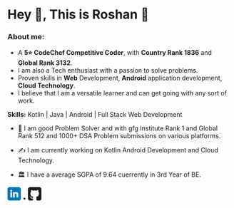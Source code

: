 # Hey 👋, This is Roshan 👦
### About me:
- A **5⭐  CodeChef Competitive Coder**, with **Country Rank 1836** and **Global Rank 3132**.
- I am also a Tech enthusiast with a passion to solve problems.
- Proven skills in **Web** Development, **Android** application development, **Cloud Technology**.
- I believe that I am a versatile learner and can get going with any sort of work.

**Skills:** Kotlin | Java | Android | Full Stack Web Development 

- 💼 I am good Problem Solver and with gfg Institute Rank 1 and Global Rank 512 and 1000+ DSA Problem submissions on various platforms.

- ✍️ I am currently working on Kotlin Android Development and Cloud Technology.

- 🏛️ I have a average SGPA of 9.64 cuerrently in 3rd Year of BE.

 <a href = https://www.linkedin.com/in/https://www.linkedin.com/in/roshan-raut-299835180/><img src=https://raw.githubusercontent.com/edent/SuperTinyIcons/master/images/svg/linkedin.svg height='30' weight='30'></a> • <a href = https://github.com/https://github.com/Roshan13046><img src=https://raw.githubusercontent.com/edent/SuperTinyIcons/master/images/svg/github.svg height='30' weight='30'></a>

